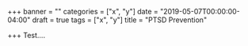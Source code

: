 +++
banner = ""
categories = ["x", "y"]
date = "2019-05-07T00:00:00-04:00"
draft = true
tags = ["x", "y"]
title = "PTSD Prevention"

+++
Test....